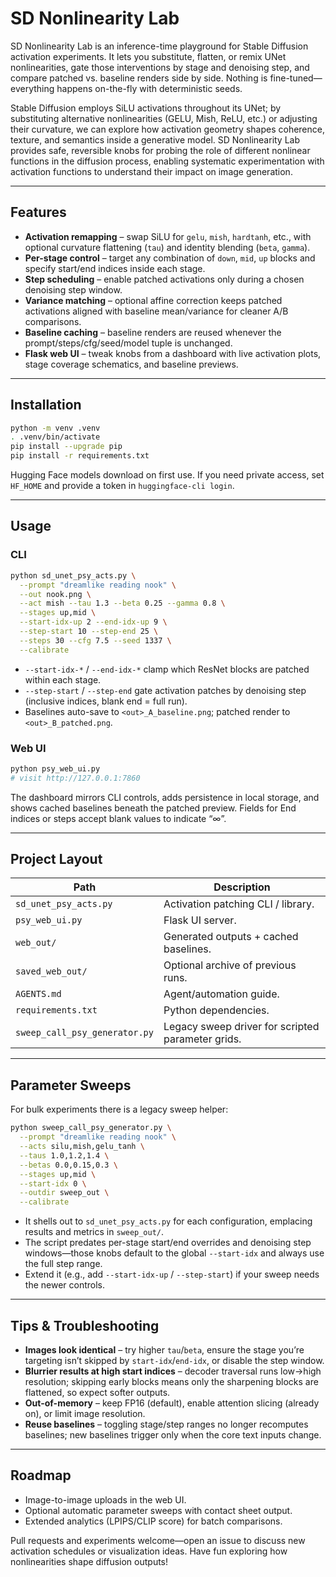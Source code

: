 # SD Nonlinearity Lab

SD Nonlinearity Lab is an inference-time playground for Stable Diffusion activation experiments.  It lets you substitute, flatten, or remix UNet nonlinearities, gate those interventions by stage and denoising step, and compare patched vs. baseline renders side by side.  Nothing is fine-tuned—everything happens on-the-fly with deterministic seeds.

Stable Diffusion employs SiLU activations throughout its UNet; by substituting alternative nonlinearities (GELU, Mish, ReLU, etc.) or adjusting their curvature, we can explore how activation geometry shapes coherence, texture, and semantics inside a generative model. SD Nonlinearity Lab provides safe, reversible knobs for probing the role of different nonlinear functions in the diffusion process, enabling systematic experimentation with activation functions to understand their impact on image generation.

---

## Features

- **Activation remapping** – swap SiLU for `gelu`, `mish`, `hardtanh`, etc., with optional curvature flattening (`tau`) and identity blending (`beta`, `gamma`).
- **Per-stage control** – target any combination of `down`, `mid`, `up` blocks and specify start/end indices inside each stage.
- **Step scheduling** – enable patched activations only during a chosen denoising step window.
- **Variance matching** – optional affine correction keeps patched activations aligned with baseline mean/variance for cleaner A/B comparisons.
- **Baseline caching** – baseline renders are reused whenever the prompt/steps/cfg/seed/model tuple is unchanged.
- **Flask web UI** – tweak knobs from a dashboard with live activation plots, stage coverage schematics, and baseline previews.

---

## Installation

```bash
python -m venv .venv
. .venv/bin/activate
pip install --upgrade pip
pip install -r requirements.txt
```

Hugging Face models download on first use.  If you need private access, set `HF_HOME` and provide a token in `huggingface-cli login`.

---

## Usage

### CLI

```bash
python sd_unet_psy_acts.py \
  --prompt "dreamlike reading nook" \
  --out nook.png \
  --act mish --tau 1.3 --beta 0.25 --gamma 0.8 \
  --stages up,mid \
  --start-idx-up 2 --end-idx-up 9 \
  --step-start 10 --step-end 25 \
  --steps 30 --cfg 7.5 --seed 1337 \
  --calibrate
```

- `--start-idx-*` / `--end-idx-*` clamp which ResNet blocks are patched within each stage.
- `--step-start` / `--step-end` gate activation patches by denoising step (inclusive indices, blank end = full run).
- Baselines auto-save to `<out>_A_baseline.png`; patched render to `<out>_B_patched.png`.

### Web UI

```bash
python psy_web_ui.py
# visit http://127.0.0.1:7860
```

The dashboard mirrors CLI controls, adds persistence in local storage, and shows cached baselines beneath the patched preview.  Fields for End indices or steps accept blank values to indicate “∞”.

---

## Project Layout

| Path | Description |
|------|-------------|
| `sd_unet_psy_acts.py` | Activation patching CLI / library. |
| `psy_web_ui.py` | Flask UI server. |
| `web_out/` | Generated outputs + cached baselines. |
| `saved_web_out/` | Optional archive of previous runs. |
| `AGENTS.md` | Agent/automation guide. |
| `requirements.txt` | Python dependencies. |
| `sweep_call_psy_generator.py` | Legacy sweep driver for scripted parameter grids. |

---

## Parameter Sweeps

For bulk experiments there is a legacy sweep helper:

```bash
python sweep_call_psy_generator.py \
  --prompt "dreamlike reading nook" \
  --acts silu,mish,gelu_tanh \
  --taus 1.0,1.2,1.4 \
  --betas 0.0,0.15,0.3 \
  --stages up,mid \
  --start-idx 0 \
  --outdir sweep_out \
  --calibrate
```

- It shells out to `sd_unet_psy_acts.py` for each configuration, emplacing results and metrics in `sweep_out/`.
- The script predates per-stage start/end overrides and denoising step windows—those knobs default to the global `--start-idx` and always use the full step range.
- Extend it (e.g., add `--start-idx-up` / `--step-start`) if your sweep needs the newer controls.

---

## Tips & Troubleshooting

- **Images look identical** – try higher `tau`/`beta`, ensure the stage you’re targeting isn’t skipped by `start-idx`/`end-idx`, or disable the step window.
- **Blurrier results at high start indices** – decoder traversal runs low→high resolution; skipping early blocks means only the sharpening blocks are flattened, so expect softer outputs.
- **Out-of-memory** – keep FP16 (default), enable attention slicing (already on), or limit image resolution.
- **Reuse baselines** – toggling stage/step ranges no longer recomputes baselines; new baselines trigger only when the core text inputs change.

---

## Roadmap

- Image-to-image uploads in the web UI.
- Optional automatic parameter sweeps with contact sheet output.
- Extended analytics (LPIPS/CLIP score) for batch comparisons.

Pull requests and experiments welcome—open an issue to discuss new activation schedules or visualization ideas.  Have fun exploring how nonlinearities shape diffusion outputs!
